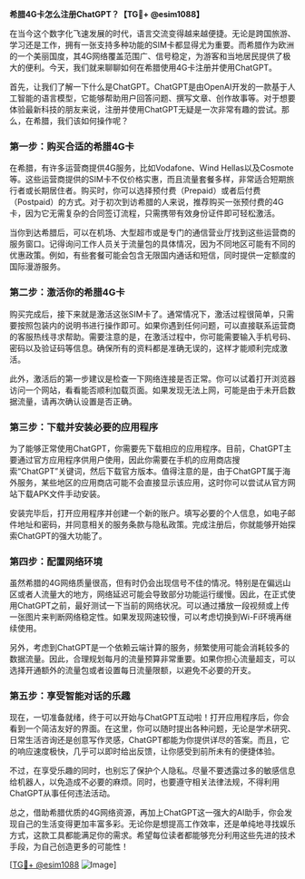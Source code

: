**希腊4G卡怎么注册ChatGPT？【TG💪+ @esim1088】**

在当今这个数字化飞速发展的时代，语言交流变得越来越便捷。无论是跨国旅游、学习还是工作，拥有一张支持多种功能的SIM卡都显得尤为重要。而希腊作为欧洲的一个美丽国度，其4G网络覆盖范围广、信号稳定，为游客和当地居民提供了极大的便利。今天，我们就来聊聊如何在希腊使用4G卡注册并使用ChatGPT。

首先，让我们了解一下什么是ChatGPT。ChatGPT是由OpenAI开发的一款基于人工智能的语言模型，它能够帮助用户回答问题、撰写文章、创作故事等。对于想要体验最新科技的朋友来说，注册并使用ChatGPT无疑是一次非常有趣的尝试。那么，在希腊，我们该如何操作呢？

### 第一步：购买合适的希腊4G卡

在希腊，有许多运营商提供4G服务，比如Vodafone、Wind Hellas以及Cosmote等。这些运营商提供的SIM卡不仅价格实惠，而且流量套餐多样，非常适合短期旅行者或长期居住者。购买时，你可以选择预付费（Prepaid）或者后付费（Postpaid）的方式。对于初次到访希腊的人来说，推荐购买一张预付费的4G卡，因为它无需复杂的合同签订流程，只需携带有效身份证件即可轻松激活。

当你到达希腊后，可以在机场、大型超市或是专门的通信营业厅找到这些运营商的服务窗口。记得询问工作人员关于流量包的具体情况，因为不同地区可能有不同的优惠政策。例如，有些套餐可能会包含无限国内通话和短信，同时提供一定额度的国际漫游服务。

### 第二步：激活你的希腊4G卡

购买完成后，接下来就是激活这张SIM卡了。通常情况下，激活过程很简单，只需要按照包装内的说明书进行操作即可。如果你遇到任何问题，可以直接联系运营商的客服热线寻求帮助。需要注意的是，在激活过程中，你可能需要输入手机号码、密码以及验证码等信息。确保所有的资料都是准确无误的，这样才能顺利完成激活。

此外，激活后的第一步建议是检查一下网络连接是否正常。你可以试着打开浏览器访问一个网站，看看能否顺利加载页面。如果发现无法上网，可能是由于未开启数据流量，请再次确认设置是否正确。

### 第三步：下载并安装必要的应用程序

为了能够正常使用ChatGPT，你需要先下载相应的应用程序。目前，ChatGPT主要通过官方应用程序供用户使用，因此你需要在手机的应用商店搜索“ChatGPT”关键词，然后下载官方版本。值得注意的是，由于ChatGPT属于海外服务，某些地区的应用商店可能不会直接显示该应用，这时你可以尝试从官方网站下载APK文件手动安装。

安装完毕后，打开应用程序并创建一个新的账户。填写必要的个人信息，如电子邮件地址和密码，并同意相关的服务条款与隐私政策。完成注册后，你就能够开始探索ChatGPT的强大功能了。

### 第四步：配置网络环境

虽然希腊的4G网络质量很高，但有时仍会出现信号不佳的情况。特别是在偏远山区或者人流量大的地方，网络延迟可能会导致部分功能运行缓慢。因此，在正式使用ChatGPT之前，最好测试一下当前的网络状况。可以通过播放一段视频或上传一张图片来判断网络稳定性。如果发现网速较慢，可以考虑切换到Wi-Fi环境再继续使用。

另外，考虑到ChatGPT是一个依赖云端计算的服务，频繁使用可能会消耗较多的数据流量。因此，合理规划每月的流量预算非常重要。如果你担心流量超支，可以选择开通额外的流量包或者设置每日流量限额，以避免不必要的开支。

### 第五步：享受智能对话的乐趣

现在，一切准备就绪，终于可以开始与ChatGPT互动啦！打开应用程序后，你会看到一个简洁友好的界面。在这里，你可以随时提出各种问题，无论是学术研究、日常生活咨询还是创意写作灵感，ChatGPT都能为你提供详尽的答案。而且，它的响应速度极快，几乎可以即时给出反馈，让你感受到前所未有的便捷体验。

不过，在享受乐趣的同时，也别忘了保护个人隐私。尽量不要透露过多的敏感信息给机器人，以免造成不必要的麻烦。同时，也要遵守相关法律法规，不得利用ChatGPT从事任何违法活动。

总之，借助希腊优质的4G网络资源，再加上ChatGPT这一强大的AI助手，你会发现自己的生活变得更加丰富多彩。无论你是想提高工作效率，还是单纯地寻找娱乐方式，这款工具都能满足你的需求。希望每位读者都能够充分利用这些先进的技术手段，为自己创造更多的可能性！

[[TG💪+ @esim1088](https://t.me/s/esim1088) ![Image](https://i.postimg.cc/4NQfJmqS/Snipaste-2025-05-13-00-14-12.png)]